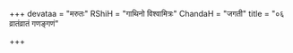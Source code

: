 +++
devataa = "मरुतः"
RShiH = "गाथिनो विश्वामित्रः"
ChandaH = "जगती"
title = "०६ व्रातंव्रातं गणङ्गणं"

+++
